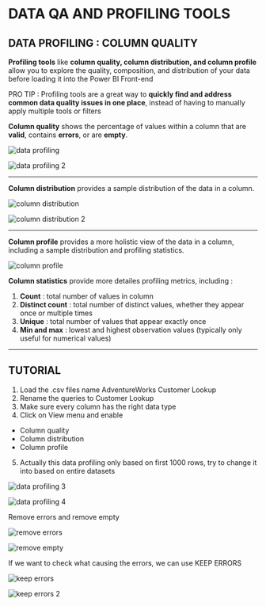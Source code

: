 # DATA QA AND PROFILING TOOLS

## DATA PROFILING : COLUMN QUALITY

**Profiling tools** like **column quality, column distribution, and column profile** allow you to explore the quality, composition, and distribution of your data before loading it into the Power BI Front-end

PRO TIP : Profiling tools are a great way to **quickly find and address common data quality issues in one place**, instead of having to manually apply multiple tools or filters

**Column quality** shows the percentage of values within a column that are **valid**, contains **errors**, or are **empty**.

![data profiling](https://github.com/anaswick/my_portfolio/assets/24541471/87039b32-3553-4eee-a533-d4365caf5b4b)

![data profiling 2](https://github.com/anaswick/my_portfolio/assets/24541471/406660ee-fd09-4a4c-b705-9682d0ae7543)

___

**Column distribution** provides a sample distribution of the data in a column.

![column distribution](https://github.com/anaswick/my_portfolio/assets/24541471/7845ae07-c693-41d6-9d6e-fd678ac4c5a2)

![column distribution 2](https://github.com/anaswick/my_portfolio/assets/24541471/36947b67-65c8-41da-99bd-0bd21032eaca)

___

**Column profile** provides a more holistic view of the data in a column, including a sample distribution and profiling statistics.

![column profile](https://github.com/anaswick/my_portfolio/assets/24541471/0c0b2f7c-cd9c-4ee8-bfd4-db4ae92f7adb)

**Column statistics** provide more detailes profiling metrics, including :
1. **Count** : total number of values in column
2. **Distinct count** : total number of distinct values, whether they appear once or multiple times
3. **Unique** : total number of values that appear exactly once
4. **Min and max** : lowest and highest observation values (typically only useful for numerical values)

___

## TUTORIAL

1. Load the .csv files name AdventureWorks Customer Lookup
2. Rename the queries to Customer Lookup
3. Make sure every column has the right data type
4. Click on View menu and enable
  - Column quality
  - Column distribution
  - Column profile
5. Actually this data profiling only based on first 1000 rows, try to change it into based on entire datasets

![data profiling 3](https://github.com/anaswick/my_portfolio/assets/24541471/97912721-d705-46af-a4dc-bc012c8e13c3)

![data profiling 4](https://github.com/anaswick/my_portfolio/assets/24541471/02bf5918-7fdf-4a0e-b070-8bde5eb8a57e)

Remove errors and remove empty

![remove errors](https://github.com/anaswick/my_portfolio/assets/24541471/c441f3e1-61b4-4b26-bc9c-16f1bb7b01ba)

![remove empty](https://github.com/anaswick/my_portfolio/assets/24541471/ddcdd5c6-cbdb-411c-9922-d5cb4d3dab0d)

If we want to check what causing the errors, we can use KEEP ERRORS

![keep errors](https://github.com/anaswick/my_portfolio/assets/24541471/3ee1db27-25d5-4da5-ae27-a55318bc71a1)

![keep errors 2](https://github.com/anaswick/my_portfolio/assets/24541471/5b3c4602-2b1c-4cbd-83bb-7a8d07524792)

